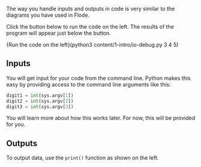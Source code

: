 The way you handle inputs and outputs in code is very similar to the diagrams you have used in Flode.

Click the button below to run the code on the left. The results of the program will appear just below the button.

{Run the code on the left}(python3 content/1-intro/io-debug.py 3 4 5)

## Inputs
You will get input for your code from the command line. Python makes this easy by providing access to the command line arguments like this:

```python
digit1 = int(sys.argv[1])
digit2 = int(sys.argv[2])
digit3 = int(sys.argv[3])
```
You will learn more about how this works later. For now, this will be provided for you.

## Outputs
To output data, use the `print()` function as shown on the left.
